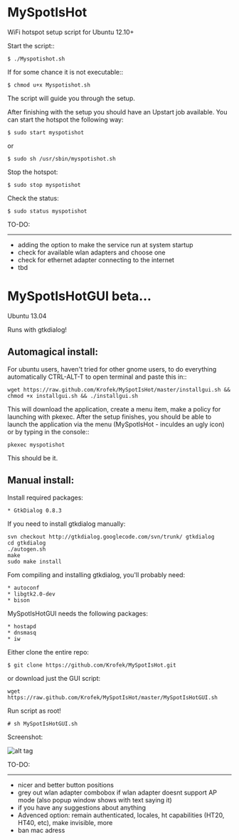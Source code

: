 MySpotIsHot
===========

WiFi hotspot setup script for Ubuntu 12.10+

Start the script::
	
	$ ./Myspotishot.sh

If for some chance it is not executable::

	$ chmod u+x Myspotishot.sh

The script will guide you through the setup.

After finishing with the setup you should have an Upstart job available.
You can start the hotspot the following way:
	
	$ sudo start myspotishot

or

	$ sudo sh /usr/sbin/myspotishot.sh

Stop the hotspot:

	$ sudo stop myspotishot

Check the status:

	$ sudo status myspotishot

TO-DO:
______

* adding the option to make the service run at system startup
* check for available wlan adapters and choose one
* check for ethernet adapter connecting to the internet
* tbd

MySpotIsHotGUI beta...
==========================
Ubuntu 13.04

Runs with gtkdialog!

Automagical install:
--------------------

For ubuntu users, haven't tried for other gnome users, to do everything automatically CTRL-ALT-T to open terminal and paste this in::

	wget https://raw.github.com/Krofek/MySpotIsHot/master/installgui.sh && chmod +x installgui.sh && ./installgui.sh

This will download the application, create a menu item, make a policy for launching with pkexec. After the setup finishes,
you should be able to launch the application via the menu (MySpotIsHot - inculdes an ugly icon) or by typing in the console::

	pkexec myspotishot

This should be it.


Manual install:
---------------

Install required packages:

	* GtkDialog 0.8.3

If you need to install gtkdialog manually:

	svn checkout http://gtkdialog.googlecode.com/svn/trunk/ gtkdialog
	cd gtkdialog
	./autogen.sh
	make
	sudo make install

Fom compiling and installing gtkdialog, you'll probably need:

	* autoconf
	* libgtk2.0-dev
	* bison
	
MySpotIsHotGUI needs the following packages:

	* hostapd
	* dnsmasq
	* iw

Either clone the entire repo:

	$ git clone https://github.com/Krofek/MySpotIsHot.git


or download just the GUI script:
	
	wget https://raw.github.com/Krofek/MySpotIsHot/master/MySpotIsHotGUI.sh
	
	
Run script as root!
	
	# sh MySpotIsHotGUI.sh



Screenshot:

![alt tag](https://raw.github.com/Krofek/MySpotIsHot/master/myspotishotgui.png)

TO-DO:
______

* nicer and better button positions
* grey out wlan adapter combobox if wlan adapter doesnt support AP mode (also popup window shows with text saying it)
* if you have any suggestions about anything
* Advenced option: remain authenticated, locales, ht capabilities (HT20, HT40, etc), make invisible, more
* ban mac adress

